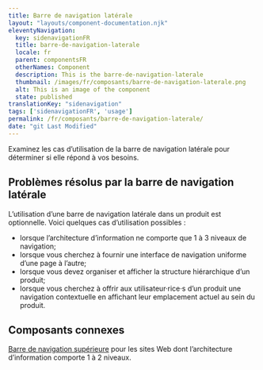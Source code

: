```yaml
---
title: Barre de navigation latérale
layout: "layouts/component-documentation.njk"
eleventyNavigation:
  key: sidenavigationFR
  title: barre-de-navigation-laterale
  locale: fr
  parent: componentsFR
  otherNames: Component
  description: This is the barre-de-navigation-laterale
  thumbnail: /images/fr/composants/barre-de-navigation-laterale.png
  alt: This is an image of the component
  state: published
translationKey: "sidenavigation"
tags: ['sidenavigationFR', 'usage']
permalink: /fr/composants/barre-de-navigation-laterale/
date: "git Last Modified"
---
```


Examinez les cas d’utilisation de la barre de navigation latérale pour déterminer si elle répond à vos besoins. 

## Problèmes résolus par la barre de navigation latérale

L’utilisation d’une barre de navigation latérale dans un produit est optionnelle. Voici quelques cas d’utilisation possibles : 

- lorsque l’architecture d’information ne comporte que 1 à 3 niveaux de navigation;
- lorsque vous cherchez à fournir une interface de navigation uniforme d’une page à l’autre;
- lorsque vous devez organiser et afficher la structure hiérarchique d’un produit;
- lorsque vous cherchez à offrir aux utilisateur·rice·s d’un produit une navigation contextuelle en affichant leur emplacement actuel au sein du produit.

<article class="bg-full-width bg-primary text-light pt-500 pb-400 my-500">
  <h2 class="mt-0 mb-400">Composants connexes</h2>

  <a href="{{ links.topNav }}" class="link-light">Barre de navigation supérieure</a> pour les sites Web dont l’architecture d’information comporte 1 à 2 niveaux.
</article>

